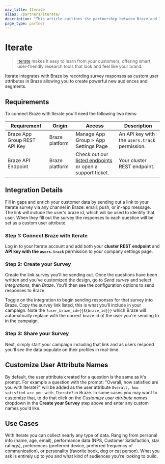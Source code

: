 ```yaml
---
nav_title: Iterate
alias: /partners/iterate/
description: "This article outlines the partnership between Braze and Iterate allowing you to enrich customer data by using surveys to add additional insights."
page_type: partner
---
```


# Iterate

> [Iterate](https://iteratehq.com) makes it easy to learn from your customers, offering smart, user-friendly research tools that look and feel like your brand.

Iterate integrates with Braze by recording survey responses as custom user attributes in Braze allowing you to create powerful new audiences and segments.

## Requirements

To connect Braze with Iterate you'll need the following two items:

| Requirement | Origin | Access | Description |
|---|---|---|---|
|Braze App Group REST API Key | Braze platform | Manage App Group > App Settings Page | An API key with the `users.track` permission. |
|Braze API Endpoint | Braze platform | Check out our [listed endpoints]({{site.baseurl}}/developer_guide/rest_api/basics/#endpoints) or open a support ticket. | Your cluster REST endpoint. |

## Integration Details

Fill in gaps and enrich your customer data by sending out a link to your Iterate survey via any channel in Braze: email, push, or in-app message. The link will include the user's braze id, which will be used to identify that user. When they fill out the survey the responses to each question will be set as a custom user attribute.

### Step 1: Connect Braze with Iterate

Log in to your Iterate account and add both your **cluster REST endpoint** and **API key with the `users.track`** permission to your company settings page.

### Step 2: Create your Survey

Create the link survey you'll be sending out. Once the questions have been written and you've customized the design, go to *Send survey* and select *Integrations*, then *Braze*. You'll then see the configuration options to send responses to Braze.

Toggle on the integration to begin sending responses for that survey into Braze. Copy the survey link listed, this is what you'll include in your campaign. Note the `?user_braze_id={{${braze_id}}}` which Braze will automatically replace with the correct braze id of the user you're sending to in the campaign.

### Step 3: Share your Survey

Next, simply start your campaign including that link and as users respond you'll see the data populate on their profiles in real-time.

## Customize User Attribute Names

By default, the user attribute created for a question is the same as it's prompt. For example a question with the prompt: "Overall, how satisfied are you with Iterate?" will be added as the user attribute `Overall, how satisfied are you with Iterate?` in Braze. In some cases you may want to customize that, to do that click on the *Customize user attribute names* dropdown in the **Create your Survey** step above and enter any custom names you'd like.

## Use Cases

With Iterate you can collect nearly any type of data. Ranging from personal info (name, age, email), performance data (NPS, Customer Satisfaction, star ratings), preferences (preferred device, preferred frequency of communication), or personality (favorite book, dog or cat person). What you ask is entirely up to you and what kind of audiences you're looking to build.
